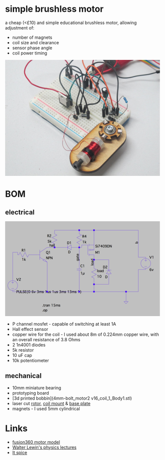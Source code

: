 # simple brushless motor

a cheap (<£10) and simple educational brushless motor, allowing adjustment of:

* number of magnets
* coil size and clearance
* sensor phase angle
* coil power timing

![motor](motor.jpg)

# BOM

## electrical

![schematic](schematic.png)

* P channel mosfet - capable of switching at least 1A
* Hall effect sensor
* copper wire for the coil - I used about 8m of 0.224mm copper wire, with an overall resistance of 3.8 Ohms 
* 2 1n4001 diodes
* 5k resistor
* 10 uF cap
* 10k potentiometer

## mechanical

* 10mm miniature bearing
* prototyping board
* [3d printed bobbin](4mm-bolt_motor2 v16_coil_1_Body1.stl) 
* laser cut [rotor](rotor.dxf), [coil mount](mount.dxf) & [base plate](baseplate.dxf)
* magnets - I used 5mm cylindrical

# Links

* [fusion360 motor model](http://a360.co/1SrSSEC)
* [Walter Lewin's physics lectures](https://www.youtube.com/playlist?list=PLyQSN7X0ro2314mKyUiOILaOC2hk6Pc3j)
* [lt spice](http://www.linear.com/designtools/software/)
